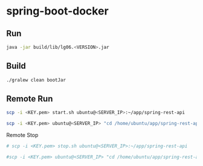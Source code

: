 # spring-boot-docker

## Run
```bash
java -jar build/lib/lg06.<VERSION>.jar 
```

## Build
``` bash
./gralew clean bootJar
```

## Remote Run
```bash
scp -i <KEY.pem> start.sh ubuntu@<SERVER_IP>:~/app/spring-rest-api

scp -i <KEY.pem> ubuntu@<SERVER_IP> "cd /home/ubuntu/app/spring-rest-api;pwd;./start.sh:"
```

Remote Stop
```bash
# scp -i <KEY.pem> stop.sh ubuntu@<SERVER_IP>:~/app/spring-rest-api

#scp -i <KEY.pem> ubuntu@<SERVER_IP> "cd /home/ubuntu/app/spring-rest-api;pwd;./stop.sh:"
```
